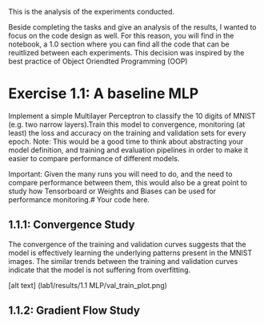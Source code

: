 This is the analysis of the experiments conducted. 

Beside completing the tasks and give an analysis of the results, I wanted to focus on the code design as well. For this reason, you will find in the notebook, a 1.0 section where you can find all the code that can be reuitlized between each experiments. 
This decision was inspired by the best practice of Object Oriendted Programming (OOP)

# Exercise 1.1: A baseline MLP

Implement a simple Multilayer Perceptron to classify the 10 digits of MNIST (e.g. two narrow layers).Train this model to convergence, monitoring (at least) the loss and accuracy on the training and validation sets for every epoch.
Note: This would be a good time to think about abstracting your model definition, and training and evaluation pipelines in order to make it easier to compare performance of different models.

Important: Given the many runs you will need to do, and the need to compare performance between them, this would also be a great point to study how Tensorboard or Weights and Biases can be used for performance monitoring.# Your code here.

## 1.1.1: Convergence Study 

The convergence of the training and validation curves suggests that the model is effectively learning the underlying patterns present in the MNIST images. The similar trends between the training and validation curves indicate that the model is not suffering from overfitting.

[alt text] (lab1/results/1.1 MLP/val_train_plot.png)

## 1.1.2: Gradient Flow Study 
